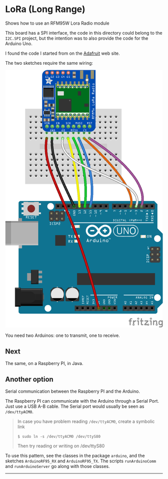 # LoRa (Long Range)
Shows how to use an RFM95W Lora Radio module

This  board has a SPI interface, the code in this directory could belong to the `I2C.SPI` project, but the intention was to also provide the code for the Arduino Uno.

I found the code I started from on the [Adafruit](https://www.adafruit.com/product/3072) web site.

The two sketches require the same wiring:

![RX TX](./RFM95_Arduino_bb.png)

You need two Arduinos: one to transmit, one to receive.

## Next
The same, on a Raspberry PI, in Java.


## Another option
Serial communication between the Raspberry PI and the Arduino.

The Raspberry PI can communicate with the Arduino through a Serial Port.
Just use a USB A-B cable. The Serial port would usually be seen as `/dev/ttyACM0`.

> In case you have problem reading `/dev/ttyACM0`, create a symbolic link
> ```
> $ sudo ln -s /dev/ttyACM0 /dev/ttyS80
> ```
> Then try reading or writing on /dev/ttyS80

To use this pattern, see the classes in the package `arduino`, and the sketches `ArduinoRF95_RX` and `ArduinoRF95_TX`.
The scripts `runArduinoComm` and `runArduinoServer` go along with those classes.

----
